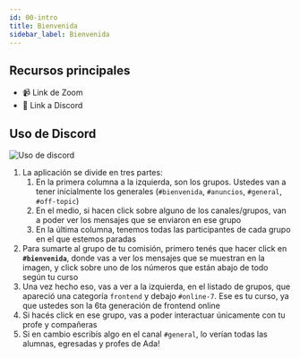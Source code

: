 ```yaml
---
id: 00-intro
title: Bienvenida
sidebar_label: Bienvenida
---
```


## Recursos principales

<!-- - 📚 [Documentación](https://frontend.adaitw.org/) -->

- 📹 Link de Zoom
- 📡 Link a Discord

## Uso de Discord

![Uso de discord](/img/discord.png)

1. La aplicación se divide en tres partes:
   1. En la primera columna a la izquierda, son los grupos. Ustedes van a tener inicialmente los generales (`#bienvenida`, `#anuncios`, `#general`, `#off-topic`)
   2. En el medio, si hacen click sobre alguno de los canales/grupos, van a poder ver los mensajes que se enviaron en ese grupo
   3. En la última columna, tenemos todas las participantes de cada grupo en el que estemos paradas
2. Para sumarte al grupo de tu comisión, primero tenés que hacer click en **`#bienvenida`**, donde vas a ver los mensajes que se muestran en la imagen, y click sobre uno de los números que están abajo de todo según tu curso
3. Una vez hecho eso, vas a ver a la izquierda, en el listado de grupos, que apareció una categoría `frontend` y debajo `#online-7`. Ese es tu curso, ya que ustedes son la 6ta generación de frontend online
4. Si hacés click en ese grupo, vas a poder interactuar únicamente con tu profe y compañeras
5. Si en cambio escribís algo en el canal `#general`, lo verían todas las alumnas, egresadas y profes de Ada!
